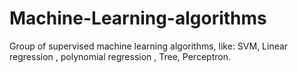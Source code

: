 # Machine-Learning-algorithms
Group of supervised machine learning algorithms, like: SVM, Linear regression , polynomial regression , Tree, Perceptron. 
